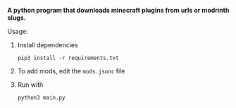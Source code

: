 **A python program that downloads minecraft plugins from urls or modrinth slugs.**

Usage:

1. Install dependencies
   
   `pip3 install -r requirements.txt`

2. To add mods, edit the `mods.jsonc` file
   
3. Run with
 
    `python3 main.py`